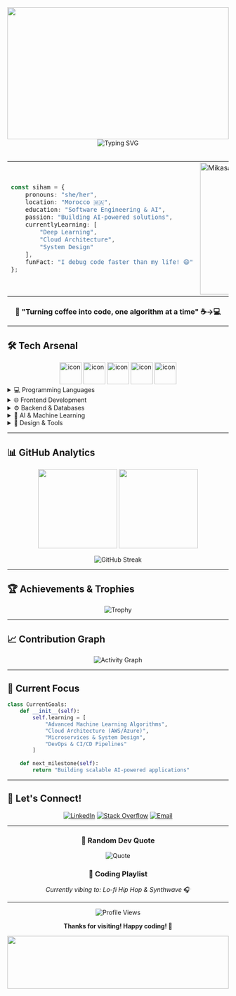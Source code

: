 <div align="center">

<img width="100%" height="300" src="https://capsule-render.vercel.app/api?type=waving&color=gradient&customColorList=12,15,17,19,21&height=300&section=header&text=SihamErmk%&fontSize=70&fontColor=fff&animation=fadeIn&fontAlignY=32&desc=AI%20Engineer%20%7C%20Full%20Stack%20Developer%20%7C%20Problem%20Solver&descAlignY=51&descAlign=50"/>

<img src="https://readme-typing-svg.herokuapp.com?font=Fira+Code&size=22&duration=3000&pause=1000&color=b31774&center=true&vCenter=true&multiline=true&width=600&height=100&lines=🚀+Software+Engineering+%26+AI+Student;🤖+Machine+Learning+Enthusiast;💻+Full+Stack+Developer;🧠+Problem+Solver+%26+Innovator" alt="Typing SVG" />

</div>

<br>

<div align="center">
<table>
<tr>
<td width="50%">

```typescript
const siham = {
    pronouns: "she/her",
    location: "Morocco 🇲🇦",
    education: "Software Engineering & AI",
    passion: "Building AI-powered solutions",
    currentlyLearning: [
        "Deep Learning",
        "Cloud Architecture", 
        "System Design"
    ],
    funFact: "I debug code faster than my life! 😄"
};
```

</td>
<td width="50%">

<img src="https://media1.tenor.com/images/6258b5c6fd1b353332d05cabab7bf5a5/tenor.gif?itemid=17456533" width="300" alt="Mikasa Ackerman GIF"/>

</td>
</tr>
</table>
</div>

<div align="center">
  
### 🌟 "Turning coffee into code, one algorithm at a time" ☕️→💻

</div>

---

## 🛠️ Tech Arsenal

<div align="center">
<img src="https://techstack-generator.vercel.app/python-icon.svg" alt="icon" width="50" height="50" />
<img src="https://techstack-generator.vercel.app/js-icon.svg" alt="icon" width="50" height="50" />
<img src="https://techstack-generator.vercel.app/react-icon.svg" alt="icon" width="50" height="50" />
<img src="https://techstack-generator.vercel.app/mysql-icon.svg" alt="icon" width="50" height="50" />
<img src="https://techstack-generator.vercel.app/github-icon.svg" alt="icon" width="50" height="50" />
</div>

<details>
<summary>💻 Programming Languages</summary>
<br>

![Python](https://img.shields.io/badge/Python-3776AB?style=for-the-badge&logo=python&logoColor=white)
![JavaScript](https://img.shields.io/badge/JavaScript-F7DF1E?style=for-the-badge&logo=javascript&logoColor=black)
![TypeScript](https://img.shields.io/badge/TypeScript-007ACC?style=for-the-badge&logo=typescript&logoColor=white)
![Java](https://img.shields.io/badge/Java-ED8B00?style=for-the-badge&logo=openjdk&logoColor=white)
![C++](https://img.shields.io/badge/C++-00599C?style=for-the-badge&logo=c%2B%2B&logoColor=white)
![C#](https://img.shields.io/badge/C%23-239120?style=for-the-badge&logo=csharp&logoColor=white)
![PHP](https://img.shields.io/badge/PHP-777BB4?style=for-the-badge&logo=php&logoColor=white)

</details>

<details>
<summary>🌐 Frontend Development</summary>
<br>

![React](https://img.shields.io/badge/React-20232A?style=for-the-badge&logo=react&logoColor=61DAFB)
![Angular](https://img.shields.io/badge/Angular-DD0031?style=for-the-badge&logo=angular&logoColor=white)
![HTML5](https://img.shields.io/badge/HTML5-E34F26?style=for-the-badge&logo=html5&logoColor=white)
![CSS3](https://img.shields.io/badge/CSS3-1572B6?style=for-the-badge&logo=css3&logoColor=white)
![TailwindCSS](https://img.shields.io/badge/Tailwind_CSS-38B2AC?style=for-the-badge&logo=tailwind-css&logoColor=white)
![Bootstrap](https://img.shields.io/badge/Bootstrap-563D7C?style=for-the-badge&logo=bootstrap&logoColor=white)

</details>

<details>
<summary>⚙️ Backend & Databases</summary>
<br>

![FastAPI](https://img.shields.io/badge/FastAPI-005571?style=for-the-badge&logo=fastapi)
![Laravel](https://img.shields.io/badge/Laravel-FF2D20?style=for-the-badge&logo=laravel&logoColor=white)
![PostgreSQL](https://img.shields.io/badge/PostgreSQL-316192?style=for-the-badge&logo=postgresql&logoColor=white)
![MySQL](https://img.shields.io/badge/MySQL-4479A1?style=for-the-badge&logo=mysql&logoColor=white)
![MariaDB](https://img.shields.io/badge/MariaDB-003545?style=for-the-badge&logo=mariadb&logoColor=white)

</details>

<details>
<summary>🤖 AI & Machine Learning</summary>
<br>

![TensorFlow](https://img.shields.io/badge/TensorFlow-FF6F00?style=for-the-badge&logo=tensorflow&logoColor=white)
![PyTorch](https://img.shields.io/badge/PyTorch-EE4C2C?style=for-the-badge&logo=pytorch&logoColor=white)
![Scikit Learn](https://img.shields.io/badge/scikit--learn-F7931E?style=for-the-badge&logo=scikit-learn&logoColor=white)
![Pandas](https://img.shields.io/badge/pandas-150458?style=for-the-badge&logo=pandas&logoColor=white)
![NumPy](https://img.shields.io/badge/numpy-013243?style=for-the-badge&logo=numpy&logoColor=white)
![Jupyter](https://img.shields.io/badge/Jupyter-F37626?style=for-the-badge&logo=Jupyter&logoColor=white)
![OpenCV](https://img.shields.io/badge/opencv-5C3EE8?style=for-the-badge&logo=opencv&logoColor=white)

</details>

<details>
<summary>🎨 Design & Tools</summary>
<br>

![Figma](https://img.shields.io/badge/Figma-F24E1E?style=for-the-badge&logo=figma&logoColor=white)
![Adobe](https://img.shields.io/badge/Adobe-FF0000?style=for-the-badge&logo=adobe&logoColor=white)
![Canva](https://img.shields.io/badge/Canva-00C4CC?style=for-the-badge&logo=Canva&logoColor=white)
![Git](https://img.shields.io/badge/Git-F05032?style=for-the-badge&logo=git&logoColor=white)

</details>

---

## 📊 GitHub Analytics

<div align="center">
  
<img height="180em" src="https://github-readme-stats.vercel.app/api?username=sihamErmk&show_icons=true&theme=radical&include_all_commits=true&count_private=true"/>
<img height="180em" src="https://github-readme-stats.vercel.app/api/top-langs/?username=sihamErmk&layout=compact&langs_count=8&theme=radical"/>

</div>

<div align="center">
  
![GitHub Streak](https://github-readme-streak-stats.herokuapp.com/?user=sihamErmk&theme=radical&hide_border=false)

</div>

---

## 🏆 Achievements & Trophies

<div align="center">
  
![Trophy](https://github-profile-trophy.vercel.app/?username=sihamErmk&theme=radical&no-frame=false&no-bg=false&margin-w=4&row=1)

</div>

---

## 📈 Contribution Graph

<div align="center">
  
![Activity Graph](https://github-readme-activity-graph.vercel.app/graph?username=sihamErmk&theme=react-dark&hide_border=true)

</div>

---

## 🎯 Current Focus

```python
class CurrentGoals:
    def __init__(self):
        self.learning = [
            "Advanced Machine Learning Algorithms",
            "Cloud Architecture (AWS/Azure)",
            "Microservices & System Design",
            "DevOps & CI/CD Pipelines"
        ]
        
    def next_milestone(self):
        return "Building scalable AI-powered applications"
```

---

## 🤝 Let's Connect!

<div align="center">

[![LinkedIn](https://img.shields.io/badge/LinkedIn-0077B5?style=for-the-badge&logo=linkedin&logoColor=white)](https://www.linkedin.com/in/siham-el-kouaze-373403237/)
[![Stack Overflow](https://img.shields.io/badge/Stack_Overflow-FE7A16?style=for-the-badge&logo=stack-overflow&logoColor=white)](https://stackoverflow.com/users/user25101887)
[![Email](https://img.shields.io/badge/Email-D14836?style=for-the-badge&logo=gmail&logoColor=white)](mailto:your.email@example.com)

</div>

---

<div align="center">
  
### 💭 Random Dev Quote
![Quote](https://quotes-github-readme.vercel.app/api?type=horizontal&theme=radical)

### 🎵 Coding Playlist
*Currently vibing to: Lo-fi Hip Hop & Synthwave* 🎧

---

<img src="https://komarev.com/ghpvc/?username=sihamErmk&label=Profile%20views&color=0e75b6&style=flat" alt="Profile Views" />

**Thanks for visiting! Happy coding! 🚀**

</div>

<img width="100%" height="120" src="https://capsule-render.vercel.app/api?type=waving&color=gradient&customColorList=12,15,17,19,21&height=120&section=footer"/>
